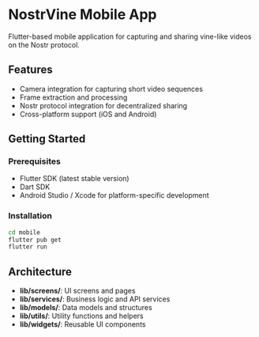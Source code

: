 # NostrVine Mobile App

Flutter-based mobile application for capturing and sharing vine-like videos on the Nostr protocol.

## Features
- Camera integration for capturing short video sequences
- Frame extraction and processing
- Nostr protocol integration for decentralized sharing
- Cross-platform support (iOS and Android)

## Getting Started

### Prerequisites
- Flutter SDK (latest stable version)
- Dart SDK
- Android Studio / Xcode for platform-specific development

### Installation
```bash
cd mobile
flutter pub get
flutter run
```

## Architecture
- **lib/screens/**: UI screens and pages
- **lib/services/**: Business logic and API services
- **lib/models/**: Data models and structures
- **lib/utils/**: Utility functions and helpers
- **lib/widgets/**: Reusable UI components